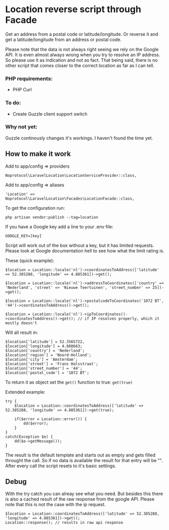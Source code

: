 # Location reverse script through Facade
Get an address from a postal code or latitude/longitude. Or reverse it and get a latitude/longitude from an address or postal code.

Please note that the data is not always right seeing we rely on the Google API. 
It is even almost always wrong when you try to resolve an IP address. 
So please use it as indication and not as fact. 
That being said, there is no other script that comes closer to the correct location as far as I can tell.


### PHP requirements:
- PHP Curl


### To do:
- Create Guzzle client support switch


### Why not yet:
Guzzle continously changes it's workings. I haven't found the time yet.


## How to make it work

Add to app/config => providers
```
Noprotocol\LaravelLocation\LocationServiceProvider::class,
```

Add to app/config => aliases
```
'Location' => Noprotocol\LaravelLocation\Facades\LocationFacade::class,
```

To get the configuration run:
```
php artisan vendor:publish --tag=location
```

If you have a Google key add a line to your .env file:
```
GOOGLE_KEY=[key]
```
Script will work out of the box without a key, but it has limited requests. 
Please look at Google documentation hell to see how what the limit rating is.


These (quick example):
```
$location = Location::locale('nl')->coordinatesToAddress(['latitude' => 52.385288, 'longitude' => 4.885361])->get();

$location = Location::locale('nl')->addressToCoordinates(['country' => 'Nederland', 'street' => 'Nieuwe Teertuinen', 'street_number' => 25])->get();

$location = Location::locale('nl')->postalcodeToCoordinates('1072 BT', '44')->coordinatesToAddress()->get();

$location = Location::locale('nl')->ipToCoordinates()->coordinatesToAddress()->get(); // if IP resolves properly, which it mostly doesn't
```


Will all result in:
```
$location['latitude'] = 52.3565722,
$location['longitude'] = 4.888663;
$location['country'] = 'Nederland';
$location['region'] = 'Noord-Holland';
$location['city'] = 'Amsterdam';
$location['street'] = 'Frans Halsstraat';
$location['street_number'] = '44';
$location['postal_code'] = '1072 BT';
```

To return it as object set the ```get()``` function to true: ```get(true)```


Extended example:
```
try {
	$location = Location::coordinatesToAddress(['latitude' => 52.385288, 'longitude' => 4.885361])->get(true);

	if($error = Location::error()) {
		dd($error);
	}
}
catch(Exception $e) {
	dd($e->getMessage());
}
```

The result is the default template and starts out as empty and gets filled throught the call. So if no data is available 
the result for that entry will be "". After every call the script resets to it's basic settings.


## Debug
With the try catch you can alreay see what you need. But besides this there is also a cached result of the raw response from the 
google API. Please note that this is not the case with the ip request.

```
$location = Location::coordinatesToAddress(['latitude' => 52.385288, 'longitude' => 4.885361])->get();
Location::response(); // results in raw api response
```